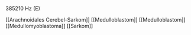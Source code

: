 385210 Hz (E)

[[Arachnoidales Cerebel-Sarkom]]
[[Medulloblastom]]
[[Medulloblastom]]
[[Medullomyoblastoma]]
[[Sarkom]]